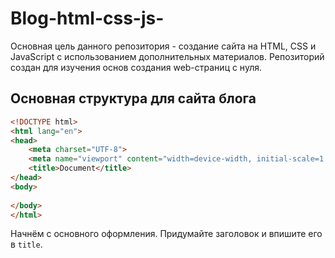 # Blog-html-css-js-

Основная цель данного репозитория - создание сайта на HTML, CSS и JavaScript с использованием дополнительных материалов. Репозиторий создан для изучения основ создания web-страниц с нуля.

## Основная структура для сайта блога
```html
<!DOCTYPE html>
<html lang="en">
<head>
    <meta charset="UTF-8">
    <meta name="viewport" content="width=device-width, initial-scale=1.0">
    <title>Document</title>
</head>
<body>
    
</body>
</html>
```
Начнём с основного оформления. Придумайте заголовок и впишите его в `title`. 
